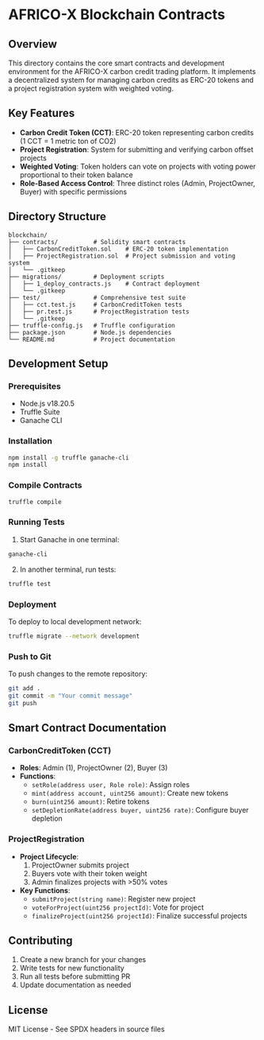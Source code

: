 # AFRICO-X Blockchain Contracts

## Overview
This directory contains the core smart contracts and development environment for the AFRICO-X carbon credit trading platform. It implements a decentralized system for managing carbon credits as ERC-20 tokens and a project registration system with weighted voting.

## Key Features
- **Carbon Credit Token (CCT)**: ERC-20 token representing carbon credits (1 CCT = 1 metric ton of CO2)
- **Project Registration**: System for submitting and verifying carbon offset projects
- **Weighted Voting**: Token holders can vote on projects with voting power proportional to their token balance
- **Role-Based Access Control**: Three distinct roles (Admin, ProjectOwner, Buyer) with specific permissions

## Directory Structure
```
blockchain/
├── contracts/          # Solidity smart contracts
│   ├── CarbonCreditToken.sol    # ERC-20 token implementation
│   ├── ProjectRegistration.sol  # Project submission and voting system
│   └── .gitkeep
├── migrations/         # Deployment scripts
│   ├── 1_deploy_contracts.js    # Contract deployment
│   └── .gitkeep
├── test/               # Comprehensive test suite
│   ├── cct.test.js     # CarbonCreditToken tests
│   ├── pr.test.js      # ProjectRegistration tests
│   └── .gitkeep
├── truffle-config.js   # Truffle configuration
├── package.json        # Node.js dependencies
└── README.md           # Project documentation
```

## Development Setup

### Prerequisites
- Node.js v18.20.5
- Truffle Suite
- Ganache CLI

### Installation
```bash
npm install -g truffle ganache-cli
npm install
```

### Compile Contracts
```bash
truffle compile
```

### Running Tests
1. Start Ganache in one terminal:
```bash
ganache-cli
```

2. In another terminal, run tests:
```bash
truffle test
```

### Deployment
To deploy to local development network:
```bash
truffle migrate --network development
```

### Push to Git
To push changes to the remote repository:
```bash
git add .
git commit -m "Your commit message"
git push
```

## Smart Contract Documentation

### CarbonCreditToken (CCT)
- **Roles**: Admin (1), ProjectOwner (2), Buyer (3)
- **Functions**:
  - `setRole(address user, Role role)`: Assign roles
  - `mint(address account, uint256 amount)`: Create new tokens
  - `burn(uint256 amount)`: Retire tokens
  - `setDepletionRate(address buyer, uint256 rate)`: Configure buyer depletion

### ProjectRegistration
- **Project Lifecycle**:
  1. ProjectOwner submits project
  2. Buyers vote with their token weight
  3. Admin finalizes projects with >50% votes
- **Key Functions**:
  - `submitProject(string name)`: Register new project
  - `voteForProject(uint256 projectId)`: Vote for project
  - `finalizeProject(uint256 projectId)`: Finalize successful projects

## Contributing
1. Create a new branch for your changes
2. Write tests for new functionality
3. Run all tests before submitting PR
4. Update documentation as needed

## License
MIT License - See SPDX headers in source files

